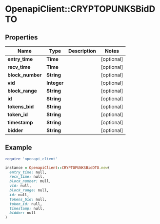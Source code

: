 # OpenapiClient::CRYPTOPUNKSBidDTO

## Properties

| Name | Type | Description | Notes |
| ---- | ---- | ----------- | ----- |
| **entry_time** | **Time** |  | [optional] |
| **recv_time** | **Time** |  | [optional] |
| **block_number** | **String** |  | [optional] |
| **vid** | **Integer** |  | [optional] |
| **block_range** | **String** |  | [optional] |
| **id** | **String** |  | [optional] |
| **tokens_bid** | **String** |  | [optional] |
| **token_id** | **String** |  | [optional] |
| **timestamp** | **String** |  | [optional] |
| **bidder** | **String** |  | [optional] |

## Example

```ruby
require 'openapi_client'

instance = OpenapiClient::CRYPTOPUNKSBidDTO.new(
  entry_time: null,
  recv_time: null,
  block_number: null,
  vid: null,
  block_range: null,
  id: null,
  tokens_bid: null,
  token_id: null,
  timestamp: null,
  bidder: null
)
```

